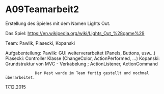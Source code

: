 # A09Teamarbeit2 

Erstellung des Spieles mit dem Namen Lights Out.

Das Spiel: https://en.wikipedia.org/wiki/Lights_Out_%28game%29

Team: Pawlik, Piasecki, Kopanski

Aufgabenteilung: Pawlik: GUI weiterverarbeitet (Panels, Buttons, usw...) 
                 Piasecki: Controller Klasse (ChangeColor, ActionPerformed, ...)
                 Kopanski: Grundstruktur von MVC - Verkabelung ; ActionListener, ActionCommand 
                 
                 Der Rest wurde im Team fertig gestellt und nochmal überarbeitet. 
                 
17.12.2015
